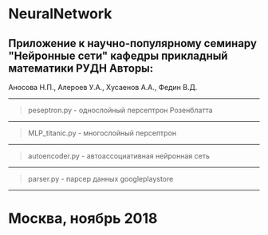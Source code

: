 NeuralNetwork
=====================
Приложение к научно-популярному семинару "Нейронные сети" кафедры прикладный математики РУДН
Авторы:
------------
Аносова Н.П., Алероев У.А., Хусаенов А.А., Федин В.Д.
***
> peseptron.py - однослойный персептрон Розенблатта
***
> MLP_titanic.py - многослойный персептрон
***
> autoencoder.py - автоассоциативная нейронная сеть
***
> parser.py - парсер данных googleplaystore
***
# Москва, ноябрь 2018 